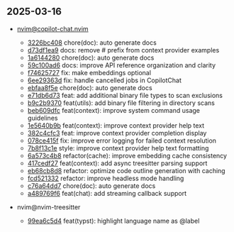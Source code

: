 ## 2025-03-16

* nvim@copilot-chat.nvim
  - [3226bc408](https://github.com/CopilotC-Nvim/CopilotChat.nvim/commit/3226bc40816c07ba30cd4069a11aebb7fba40dab) chore(doc): auto generate docs
  - [d73df1ea9](https://github.com/CopilotC-Nvim/CopilotChat.nvim/commit/d73df1ea9f710fece167226ca4a286ab10607f65) docs: remove # prefix from context provider examples
  - [1a6144280](https://github.com/CopilotC-Nvim/CopilotChat.nvim/commit/1a61442807bc23ae64c5dd8d44d0937f8e603e42) chore(doc): auto generate docs
  - [59c100ad6](https://github.com/CopilotC-Nvim/CopilotChat.nvim/commit/59c100ad6b7a0733c0511314809a760540c14ee1) docs: improve API reference organization and clarity
  - [f74625727](https://github.com/CopilotC-Nvim/CopilotChat.nvim/commit/f74625727cb53d1f3bc5d1ff83e9b35f445c4545) fix: make embeddings optional
  - [6ee29363d](https://github.com/CopilotC-Nvim/CopilotChat.nvim/commit/6ee29363d6989de5ee688539bc46d893b1d52067) fix: handle cancelled jobs in CopilotChat
  - [ebfaa8f5e](https://github.com/CopilotC-Nvim/CopilotChat.nvim/commit/ebfaa8f5e0bc72f2e04a2338b0aa64227f94a74a) chore(doc): auto generate docs
  - [e71db6d73](https://github.com/CopilotC-Nvim/CopilotChat.nvim/commit/e71db6d734c12e7c16e198eb9b2a870fd952c955) feat: add additional binary file types to scan exclusions
  - [b9c2b9370](https://github.com/CopilotC-Nvim/CopilotChat.nvim/commit/b9c2b9370409bc8b9cfeafbbd8697a7aaf5aab0a) feat(utils): add binary file filtering in directory scans
  - [beb609dfc](https://github.com/CopilotC-Nvim/CopilotChat.nvim/commit/beb609dfcd254a2d7506973fa4ab1c89f6836cf8) feat(context): improve system command usage guidelines
  - [1e5640b9b](https://github.com/CopilotC-Nvim/CopilotChat.nvim/commit/1e5640b9b0624a8d1c550524074b4ef1151a4c3b) feat(context): improve context provider help text
  - [382c4cfc3](https://github.com/CopilotC-Nvim/CopilotChat.nvim/commit/382c4cfc39252e7a2b75ceb00abd73a4f14e7e80) feat: improve context provider completion display
  - [078ce415f](https://github.com/CopilotC-Nvim/CopilotChat.nvim/commit/078ce415fd4efb6ab0ae353ef04a50ea6018c0ae) fix: improve error logging for failed context resolution
  - [7b8f13c1e](https://github.com/CopilotC-Nvim/CopilotChat.nvim/commit/7b8f13c1e2aec4c4ee57577110e147ea3c99385c) style: improve context provider help text formatting
  - [6a573c4b8](https://github.com/CopilotC-Nvim/CopilotChat.nvim/commit/6a573c4b82ffb00076b97f02b9442256b9cb5205) refactor(cache): improve embedding cache consistency
  - [417cedf27](https://github.com/CopilotC-Nvim/CopilotChat.nvim/commit/417cedf27ea164f92c8ab7656905d4ef631e8e91) feat(context): add async treesitter parsing support
  - [eb68cb8d8](https://github.com/CopilotC-Nvim/CopilotChat.nvim/commit/eb68cb8d80d1d38626de021ed86a2a824d647357) refactor: optimize code outline generation with caching
  - [fcd521332](https://github.com/CopilotC-Nvim/CopilotChat.nvim/commit/fcd5213327557758e7cb2b1162d7e7a0615cd01c) refactor: improve headless mode handling
  - [c76a64dd7](https://github.com/CopilotC-Nvim/CopilotChat.nvim/commit/c76a64dd793fec740f0b62cc43ead8cb57b22d14) chore(doc): auto generate docs
  - [a489769f6](https://github.com/CopilotC-Nvim/CopilotChat.nvim/commit/a489769f6943f51c081126ae7f5e5bce6be4dc4e) feat(chat): add streaming callback support

* nvim@nvim-treesitter
  - [99ea6c5d4](https://github.com/nvim-treesitter/nvim-treesitter/commit/99ea6c5d4389a3278769eb6abb7b3ebefb7d9f2a) feat(typst): highlight language name as @label